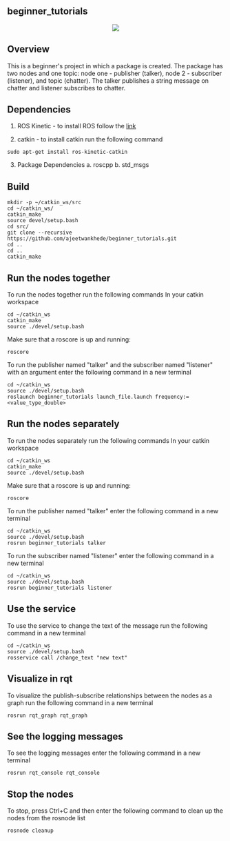 ## beginner_tutorials
<p align="center">
<a href='https://opensource.org/licenses/MIT'><img src='https://img.shields.io/badge/License-MIT-brightgreen.svg'/></a>
</p>

## Overview
This is a beginner's project in which a package is created. The package has two nodes and one topic: node one - publisher (talker), node 2 - subscriber (listener), and topic (chatter). The talker publishes a string message on chatter and listener subscribes to chatter.

## Dependencies
1. ROS Kinetic - to install ROS follow the [link](http://wiki.ros.org/kinetic/Installation)

2. catkin - to install catkin run the following command
```
sudo apt-get install ros-kinetic-catkin
```
3. Package Dependencies
 a. roscpp
 b. std_msgs

## Build
```
mkdir -p ~/catkin_ws/src
cd ~/catkin_ws/
catkin_make
source devel/setup.bash
cd src/
git clone --recursive https://github.com/ajeetwankhede/beginner_tutorials.git
cd ..
cd ..
catkin_make
```

## Run the nodes together
To run the nodes together run the following commands
In your catkin workspace
```
cd ~/catkin_ws
catkin_make
source ./devel/setup.bash
```
Make sure that a roscore is up and running:
```
roscore
```
To run the publisher named "talker" and the subscriber named "listener" with an argument enter the following command in a new terminal
```
cd ~/catkin_ws
source ./devel/setup.bash
roslaunch beginner_tutorials launch_file.launch frequency:=<value_type_double>
```

## Run the nodes separately
To run the nodes separately run the following commands
In your catkin workspace
```
cd ~/catkin_ws
catkin_make
source ./devel/setup.bash
```
Make sure that a roscore is up and running:
```
roscore
```
To run the publisher named "talker" enter the following command in a new terminal
```
cd ~/catkin_ws
source ./devel/setup.bash
rosrun beginner_tutorials talker
```

To run the subscriber named "listener" enter the following command in a new terminal
```
cd ~/catkin_ws
source ./devel/setup.bash
rosrun beginner_tutorials listener
```

## Use the service
To use the service to change the text of the message run the following command in a new terminal
```
cd ~/catkin_ws
source ./devel/setup.bash
rosservice call /change_text "new text"
```

## Visualize in rqt
To visualize the publish-subscribe relationships between the nodes as a graph run the following command in a new terminal
```
rosrun rqt_graph rqt_graph
```

## See the logging messages
To see the logging messages enter the following command in a new terminal
```
rosrun rqt_console rqt_console
```

## Stop the nodes
To stop, press Ctrl+C and then enter the following command to clean up the nodes from the rosnode list
```
rosnode cleanup
```